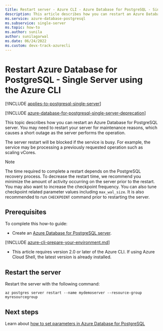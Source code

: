 ```yaml
---
title: Restart server - Azure CLI - Azure Database for PostgreSQL - Single Server
description: This article describes how you can restart an Azure Database for PostgreSQL - Single Server using the Azure CLI
ms.service: azure-database-postgresql
ms.subservice: single-server
ms.topic: how-to
ms.author: sunila
author: sunilagarwal
ms.date: 06/24/2022
ms.custom: devx-track-azurecli
---
```


# Restart Azure Database for PostgreSQL - Single Server using the Azure CLI

[!INCLUDE [applies-to-postgresql-single-server](../includes/applies-to-postgresql-single-server.md)]

[!INCLUDE [azure-database-for-postgresql-single-server-deprecation](../includes/azure-database-for-postgresql-single-server-deprecation.md)]


This topic describes how you can restart an Azure Database for PostgreSQL server. You may need to restart your server for maintenance reasons, which causes a short outage as the server performs the operation.

The server restart will be blocked if the service is busy. For example, the service may be processing a previously requested operation such as scaling vCores.

> [!NOTE] 
> The time required to complete a restart depends on the PostgreSQL recovery process. To decrease the restart time, we recommend you minimize the amount of activity occurring on the server prior to the restart. You may also want to increase the checkpoint frequency. You can also tune checkpoint related parameter values including `max_wal_size`. It is also recommended to run `CHECKPOINT` command prior to restarting the server.

## Prerequisites

To complete this how-to guide:
- Create an [Azure Database for PostgreSQL server](quickstart-create-server-up-azure-cli.md).

[!INCLUDE [azure-cli-prepare-your-environment.md](~/reusable-content/azure-cli/azure-cli-prepare-your-environment-no-header.md)]

- This article requires version 2.0 or later of the Azure CLI. If using Azure Cloud Shell, the latest version is already installed.

## Restart the server

Restart the server with the following command:

```azurecli-interactive
az postgres server restart --name mydemoserver --resource-group myresourcegroup
```

## Next steps

Learn about [how to set parameters in Azure Database for PostgreSQL](how-to-configure-server-parameters-using-cli.md)
